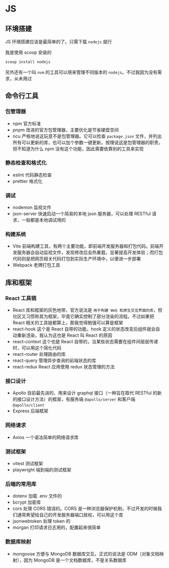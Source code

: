 # JS

## 环境搭建

JS 环境搭建应该是最简单的了。只需下载 `nodejs` 就行

我是使用 scoop 安装的

```sh
scoop install nodejs
```

另外还有一个叫 `nvm` 的工具可以用来管理不同版本的 `nodejs`。不过我因为没有需求，从未用过

## 命令行工具

### 包管理器

- npm 官方标准
- pnpm 改进的官方包管理器，主要优化是节省硬盘空间
- ncu 严格地说这玩意不是包管理器。它可以检查 `package.json` 文件，并列出所有可以更新的库，也可以加个参数一键更新。按理说这是包管理器的职责，但不知道为什么 npm 没有这个功能，因此需要依靠别的工具来实现

### 静态检查和格式化

- eslint 代码静态检查
- prettier 格式化

### 调试

- nodemon 监视文件
- json-server 快速启动一个简易的本地 json 服务器，可以处理 RESTful 请求，一般都是本地调试用的

### 构建系统

- Vite 前端构建工具，有两个主要功能，即前端开发服务器和打包代码。前端开发服务器会自动监视文件，发现修改后会热重载，显著提高开发体验；而打包代码则是把网页相关代码打包到实际生产环境中，以便进一步部署
- Webpack 老牌打包工具

## 库和框架

### React 工具链

- React 库和框架的灰色地带，官方说法是 `用于构建 Web 和原生交互界面的库`，但社区又习惯称其为框架，毕竟它确实控制了部分渲染的流程。不过如果把 React 相关的工具链都算上，那我觉得勉强可以算是框架
- react-hook 这个是 React 自带的功能，hook 定义的状态改变后组件就会自动重新渲染，我认为这也是 React 叫 React 的原因
- react-context 这个也是 React 自带的，当某些状态需要在组件间层层传递时，可以用这个简化代码
- react-router 处理路由的库
- react-query 管理异步查询的前端状态的库
- react-redux React 应用使用 redux 状态管理的方法

### 接口设计

- Apollo 目前最先进的、用来设计 graphql 接口（一种旨在取代 RESTful 的新的接口设计方法）的框架，有服务端 `@apollo/server` 和客户端 `@apollo/client`
- Express 后端框架

### 网络请求

- Axios 一个语法简单的网络请求库

### 测试框架

- vitest 测试框架
- playwright 端到端的测试框架

### 后端的常用库

- dotenv 加载 .env 文件的
- bcrypt 加密库
- cors 处理 CORS 错误的。CORS 是一种浏览器保护机制，不过开发的时候我们通常希望给自己的开发服务器端口放权，可以用这个库
- jsonwebtoken 处理 token 的
- morgan 打印请求日志用的，配置起来很简单

### 数据库映射

- mongoose 方便与 MongoDB 数据库交互。正式的说法是 ODM（对象文档映射），因为 MongoDB 是一个文档数据库，不是关系数据库
